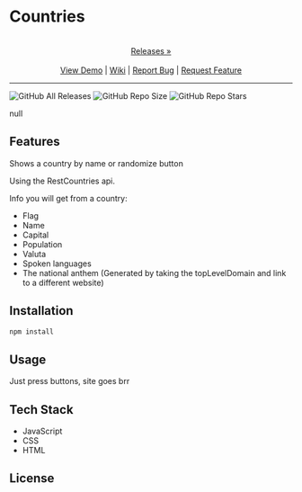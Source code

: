 # Countries

<p align="center">
  <p align="center">
    <br />
    <a href="https://github.com/RowanPl/Countries/releases/">Releases &#187;</a>
    <br />
    <br />
    <a href="https://github.com/RowanPl/Countries">View Demo</a> |
    <a href="https://github.com/RowanPl/Countries/wiki">Wiki</a> |
    <a href="https://github.com/RowanPl/Countries/issues">Report Bug</a> |
    <a href="https://github.com/RowanPl/Countries/issues">Request Feature</a>
  </p>
</p>


-------------
![GitHub All Releases](https://img.shields.io/github/downloads/RowanPl/Countries/total?style=for-the-badge)
![GitHub Repo Size](https://img.shields.io/github/repo-size/RowanPl/Countries?style=for-the-badge)
![GitHub Repo Stars](https://img.shields.io/github/stars/RowanPl/Countries?style=for-the-badge)



null

## Features

Shows a country by name or randomize button

Using the RestCountries api.

Info you will get from a country:
- Flag
- Name
- Capital
- Population
- Valuta
- Spoken languages
- The national anthem (Generated by taking the topLevelDomain and link to a different website)


## Installation

```cmd
npm install
```

## Usage

Just press buttons, site goes brr

## Tech Stack

 - JavaScript
 - CSS
 - HTML

## License



<!--This file was generated via https://github.com/ScorchChamp/README.md-generator Credits to: ScorchChamp-->
